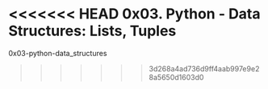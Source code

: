 <<<<<<< HEAD
0x03. Python - Data Structures: Lists, Tuples
=======
0x03-python-data_structures
>>>>>>> 3d268a4ad736d9ff4aab997e9e28a5650d1603d0
